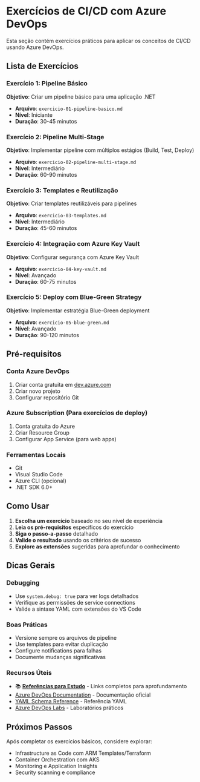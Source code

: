 # Exercícios de CI/CD com Azure DevOps

Esta seção contém exercícios práticos para aplicar os conceitos de CI/CD usando Azure DevOps.

## Lista de Exercícios

### Exercício 1: Pipeline Básico
**Objetivo**: Criar um pipeline básico para uma aplicação .NET
- **Arquivo**: `exercicio-01-pipeline-basico.md`
- **Nível**: Iniciante
- **Duração**: 30-45 minutos

### Exercício 2: Pipeline Multi-Stage
**Objetivo**: Implementar pipeline com múltiplos estágios (Build, Test, Deploy)
- **Arquivo**: `exercicio-02-pipeline-multi-stage.md`
- **Nível**: Intermediário
- **Duração**: 60-90 minutos

### Exercício 3: Templates e Reutilização
**Objetivo**: Criar templates reutilizáveis para pipelines
- **Arquivo**: `exercicio-03-templates.md`
- **Nível**: Intermediário
- **Duração**: 45-60 minutos

### Exercício 4: Integração com Azure Key Vault
**Objetivo**: Configurar segurança com Azure Key Vault
- **Arquivo**: `exercicio-04-key-vault.md`
- **Nível**: Avançado
- **Duração**: 60-75 minutos

### Exercício 5: Deploy com Blue-Green Strategy
**Objetivo**: Implementar estratégia Blue-Green deployment
- **Arquivo**: `exercicio-05-blue-green.md`
- **Nível**: Avançado
- **Duração**: 90-120 minutos

## Pré-requisitos

### Conta Azure DevOps
1. Criar conta gratuita em [dev.azure.com](https://dev.azure.com)
2. Criar novo projeto
3. Configurar repositório Git

### Azure Subscription (Para exercícios de deploy)
1. Conta gratuita do Azure
2. Criar Resource Group
3. Configurar App Service (para web apps)

### Ferramentas Locais
- Git
- Visual Studio Code
- Azure CLI (opcional)
- .NET SDK 6.0+

## Como Usar

1. **Escolha um exercício** baseado no seu nível de experiência
2. **Leia os pré-requisitos** específicos do exercício
3. **Siga o passo-a-passo** detalhado
4. **Valide o resultado** usando os critérios de sucesso
5. **Explore as extensões** sugeridas para aprofundar o conhecimento

## Dicas Gerais

### Debugging
- Use `system.debug: true` para ver logs detalhados
- Verifique as permissões de service connections
- Valide a sintaxe YAML com extensões do VS Code

### Boas Práticas
- Versione sempre os arquivos de pipeline
- Use templates para evitar duplicação
- Configure notifications para falhas
- Documente mudanças significativas

### Recursos Úteis
- 📚 **[Referências para Estudo](../documentacao/03-referencias-estudo.md)** - Links completos para aprofundamento
- [Azure DevOps Documentation](https://docs.microsoft.com/azure/devops/) - Documentação oficial
- [YAML Schema Reference](https://docs.microsoft.com/azure/devops/pipelines/yaml-schema) - Referência YAML
- [Azure DevOps Labs](https://www.azuredevopslabs.com/) - Laboratórios práticos

## Próximos Passos

Após completar os exercícios básicos, considere explorar:
- Infrastructure as Code com ARM Templates/Terraform
- Container Orchestration com AKS
- Monitoring e Application Insights
- Security scanning e compliance